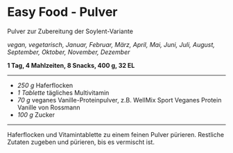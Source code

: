 # Easy Food - Pulver

Pulver zur Zubereitung der Soylent-Variante

*vegan, vegetarisch, Januar, Februar, März, April, Mai, Juni, Juli, August, September, Oktober, November, Dezember*

**1 Tag, 4 Mahlzeiten, 8 Snacks, 400 g, 32 EL**

---

- *250 g* Haferflocken
- *1 Tablette* tägliches Multivitamin
- *70 g* veganes Vanille-Proteinpulver, z.B. WellMix Sport Veganes Protein Vanille von Rossmann
- *100 g* Zucker

---

Haferflocken und Vitamintablette zu einem feinen Pulver pürieren. Restliche Zutaten zugeben und pürieren, bis es vermischt ist.
